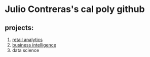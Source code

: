 # Julio Contreras's cal poly github
## projects:

1. [retail analytics](https://linkmehere.com)
2. [business intelligence](https://github.com/Noir-Coffee/JulioC/blob/main/Project_5_6%2C_warmup_3100_ulta_quartiles.ipynb)
3. data science
